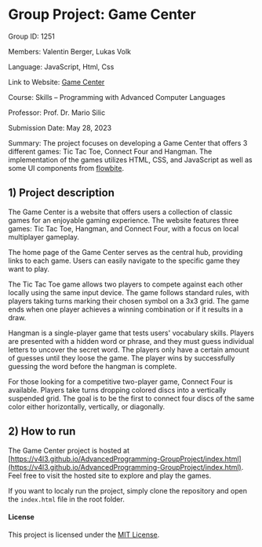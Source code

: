 # Group Project: Game Center
Group ID: 1251

Members: Valentin Berger, Lukas Volk

Language: JavaScript, Html, Css

Link to Website: [Game Center](https://v4l3.github.io/AdvancedProgramming-GroupProject/index.html)

Course: Skills – Programming with Advanced Computer Languages

Professor: Prof. Dr. Mario Silic

Submission Date: May 28, 2023

Summary: The project focuses on developing a Game Center that offers 3 different games: Tic Tac Toe, Connect Four and Hangman. The implementation of the games utilizes HTML, CSS, and JavaScript as well as some UI components from [flowbite](https://flowbite.com/#components).

## 1) Project description

The Game Center is a website that offers users a collection of classic games for an enjoyable gaming experience. The website features three games: Tic Tac Toe, Hangman, and Connect Four, with a focus on local multiplayer gameplay.

The home page of the Game Center serves as the central hub, providing links to each game. Users can easily navigate to the specific game they want to play.

The Tic Tac Toe game allows two players to compete against each other locally using the same input device. The game follows standard rules, with players taking turns marking their chosen symbol on a 3x3 grid. The game ends when one player achieves a winning combination or if it results in a draw.

Hangman is a single-player game that tests users' vocabulary skills. Players are presented with a hidden word or phrase, and they must guess individual letters to uncover the secret word. The players only have a certain amount of guesses until they loose the game. The player wins by successfully guessing the word before the hangman is complete.

For those looking for a competitive two-player game, Connect Four is available. Players take turns dropping colored discs into a vertically suspended grid. The goal is to be the first to connect four discs of the same color either horizontally, vertically, or diagonally.

## 2) How to run

The Game Center project is hosted at [https://v4l3.github.io/AdvancedProgramming-GroupProject/index.html](https://v4l3.github.io/AdvancedProgramming-GroupProject/index.html). Feel free to visit the hosted site to explore and play the games.

If you want to localy run the project, simply clone the repository and open the `index.html` file in the root folder.


#### License

This project is licensed under the [MIT License](LICENSE).
